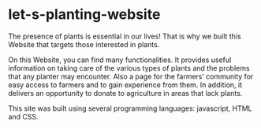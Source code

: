 # let-s-planting-website

The presence of plants is essential in our lives!
That is why we built this Website that targets those interested in plants.

On this Website, you can find many functionalities. It provides useful information on taking care of the various types of plants 
and the problems that any planter may encounter. Also a page for the farmers’ community for easy access to farmers and to gain experience from them.
In addition, it delivers an opportunity to donate to agriculture in areas that lack plants.

This site was built using several programming languages: javascript, HTML and CSS.

